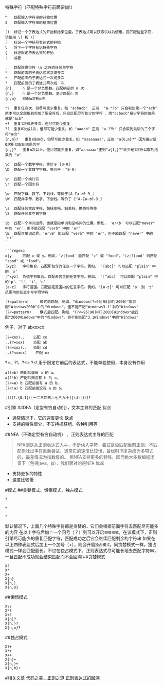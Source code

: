 特殊字符（匹配特殊字符前面要加\）  
```regexp
^   匹配输入字符串的开始位置
$   匹配输入字符串的结束位置

()  标记一个子表达式的开始和结束位置。子表达式可以获取供以后使用。要匹配这些字符，请使用 \( 和 \)
[   标记一个中括号表达式的开始
\   将下一个字符标记特殊字符
{   标记限定符表达式的开始
|   或者

.   匹配除换行符 \n 之外的任何单字符
*   匹配前面的子表达式零次或多次 
+   匹配前面的子表达式一次或多次
?   匹配前面的子表达式零次或一次
{n}     n 是一个非负整数。匹配确定的 n 次
{n,}    n 是一个非负整数。至少匹配n 次
{n,m}   匹配n次到m次

*?  重复任意次，但尽可能少重复。如 "acbacb"  正则  "a.*?b" 只会取到第一个"acb" 原本可以全部取到但加了限定符后，只会匹配尽可能少的字符 ，而"acbacb"最少字符的结果就是"acb" 
+?  重复1次或更多次，但尽可能少重复
??  重复0次或1次，但尽可能少重复。如 "aaacb" 正则 "a.??b" 只会取到最后的三个字符"acb"
{n,m}?   重复n到m次，但尽可能少重复。如 "aaaaaaaa"，正则 "a{0,m}?" 因为最少是0次所以取到结果为空
{n,}?   重复n次以上，但尽可能少重复。如"aaaaaaa"正则"a{1,}?"最少是1次所以取到结果为 "a"

\d  匹配一个数字字符。等价于 [0-9]
\D  匹配一个非数字字符。等价于 [^0-9]

\n  匹配一个换行符
\r  匹配一个回车符

\w  匹配字母、数字、下划线。等价于[A-Za-z0-9_]
\W  匹配非字母、数字、下划线。等价于 [^A-Za-z0-9_]

\s  匹配任何空白字符，包括空格、制表符、换页符等等
\S  匹配任何非空白字符

\b  匹配一个单词边界，也就是指单词和空格间的位置。例如， 'er\b' 可以匹配"never" 中的 'er'，但不能匹配 "verb" 中的 'er'
\B  匹配非单词边界。'er\B' 能匹配 "verb" 中的 'er'，但不能匹配 "never" 中的 'er'
`

```regexp
x|y     匹配 x 或 y。例如，'z|food' 能匹配 "z" 或 "food"。'(z|f)ood' 则匹配 "zood" 或 "food"。
[xyz]   字符集合。匹配所包含的任意一个字符。例如， '[abc]' 可以匹配 "plain" 中的 'a'
[^xyz]  负值字符集合。匹配未包含的任意字符。例如， '[^abc]' 可以匹配 "plain" 中的'p'、'l'、'i'、'n'
[a-z]   字符范围。匹配指定范围内的任意字符。例如，'[a-z]' 可以匹配 'a' 到 'z' 范围内的任意小写字母字符
```

```regexp
(?=pattern)     模式前匹配。例如，"Windows(?=95|98|NT|2000)"能匹配"Windows2000"中的"Windows"，但不能匹配"Windows3.1"中的"Windows"
(?<=pattern)    模式后匹配。例如，"(?<=95|98|NT|2000)Windows"能匹配"2000Windows"中的"Windows"，但不能匹配"3.1Windows"中的"Windows"
```
例子，对于 abxoxcd
```regexp
(?=xox)..    匹配 xo
..(?=xox)    匹配 ab
(?<=xox)..   匹配 cd
..(?<=xox)    匹配 ox
```
?=、?!、?<= ?<! 用于限定它前后的表达式，不能单独使用，本身没有作用
```regexp
a(?=b) 匹配后面有 b 的 a。
a(?!b) 匹配后面没有 b 的 a。
(?<=a) b 匹配前面有 a 的 b。
(?<!a) b 匹配前面没有 a 的 b。
```

```regexp
[(（]?.{0,1}([一二三四五六七八九十]|\d)[)）]?
```

#引擎
##DFA（定型有穷自动机），文本主导的匹配
优点
* 通常情况下，它的速度更快
缺点
* 支持的特性很少，不支持捕获组、各种引用等

##NFA（不确定型有穷自动机） ，正则表达式主导的匹配
>NFA则是从正则表达式入手，不断读入字符，尝试是否匹配当前正则，不匹配则吐出字符重新尝试，通常它的速度比较慢，最优时间复杂度为多项式的，最差情况为指数级的。
>但NFA支持更多的特性，因而绝大多数编程场景下（包括java，js），我们面对的是NFA
优点
* 支持更多的特性
* 速度比较慢



#模式
##贪婪模式、懒惰模式、独占模式
```regexp
?
```
```regexp
+
```
```regexp
*
```
默认情况下，上面几个特殊字符都是贪婪的，它们会根据前面字符去匹配尽可能多的内容
在以上字符后加上一个问号（？）则可以开启`懒惰模式`，在该模式下，正则引擎尽可能少的重复匹配字符，匹配成功之后它会继续匹配剩余的字符串
如果在以上四种表达式后加上一个加号（+），则会开启`独占模式`。同贪婪模式一样，独占模式一样会匹配最长。不过在独占模式下，正则表达式尽可能长地去匹配字符串，一旦匹配不成功就会结束匹配而不会回溯
##贪婪模式
```regexp
X?
X*
X+
X{n}
X{n,}
X{n,m}
```
##懒惰模式
```regexp
X??
X*?
X+?
X{n}?
X{n,}?
X{n,m}?
```
##独占模式
```regexp
X?+
X*+
X++
X{n}+
X{n,}+
X{n,m}+
```

#相关文章
[代码之美，正则之道](https://mp.weixin.qq.com/s/jH6aimCs5LAL5GBe9bu8rg)
[正则表达式的回溯](https://www.cnblogs.com/leeego-123/p/11119416.html)




 